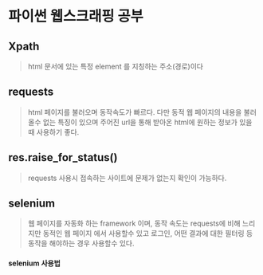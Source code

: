 # 파이썬 웹스크래핑 공부
## Xpath
> html 문서에 있는 특정 element 를 지칭하는 주소(경로)이다
## requests
> html 페이지를 불러오며 동작속도가 빠르다. 다만 동적 웹 페이지의 내용을 불러올수 없는 특징이 있으며
> 주어진 url을 통해 받아온 html에 원하는 정보가 있을 때 사용하기 좋다.
## res.raise_for_status()
> requests 사용시 접속하는 사이트에 문제가 없는지 확인이 가능하다.
## selenium
> 웹 페이지를 자동화 하는 framework 이며, 동작 속도는 requests에 비해 느리지만 동적인 웹 페이지 에서 사용할수 있고
> 로그인, 어떤 결과에 대한 필터링 등 동작을 해야하는 경우 사용할수 있다. 
#### selenium 사용법

